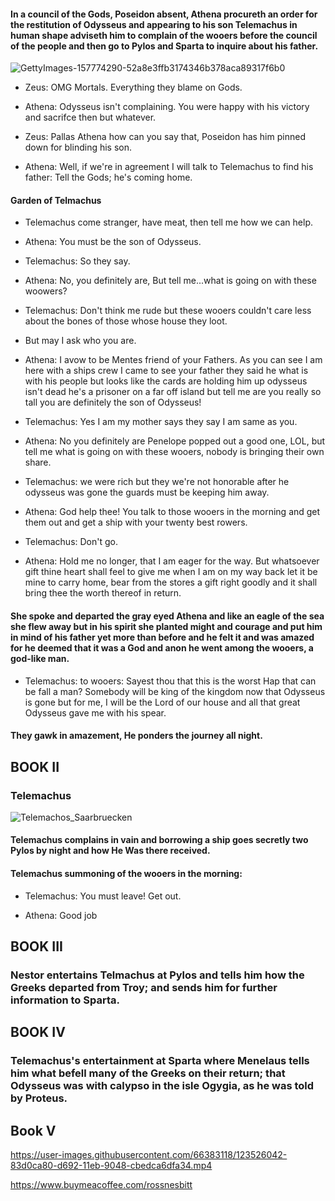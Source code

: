 #### In a council of the Gods, Poseidon absent, Athena procureth an order for the restitution of Odysseus and appearing to his son Telemachus in human shape adviseth him to complain of the wooers before the council of the people and then go to Pylos and Sparta to inquire about his father.

![GettyImages-157774290-52a8e3ffb3174346b378aca89317f6b0](https://user-images.githubusercontent.com/66383118/123524866-42d4b800-d68a-11eb-9dd8-4eb64806298f.jpg)



* Zeus: OMG Mortals. Everything they blame on Gods.

* Athena: Odysseus isn't complaining. You were happy with his victory and sacrifce then but whatever.

* Zeus: Pallas Athena how can you say that, Poseidon has him pinned down for blinding his son.

* Athena: Well, if we're in agreement I will talk to Telemachus to find his father: Tell the Gods; he's coming home.

#### Garden of Telmachus

* Telemachus come stranger, have meat, then tell me how we can help.

* Athena: You must be the son of Odysseus.

* Telemachus: So they say.

* Athena: No, you definitely are, But tell me...what is going on with these woowers? 

* Telemachus: Don't think me rude but these wooers couldn't care less about the bones of those whose house they loot.
* But may I ask who you are.

* Athena: I avow to be Mentes friend of your Fathers. As you can see I am here with a ships crew I came to see your father they said he what is with his people but looks like the cards are holding him up odysseus isn't dead he's a prisoner on a far off island but tell me are you really so tall you are definitely the son of Odysseus!

* Telemachus: Yes I am my mother says they say I am same as you.

* Athena: No you definitely are Penelope popped out a good one, LOL, but tell me what is going on with these wooers, nobody is bringing their own share.

* Telemachus: we were rich but they we're not honorable after he odysseus was gone the guards must be keeping him away.

* Athena: God help thee! You talk to those wooers in the morning and get them out and get a ship with your twenty best rowers. 

* Telemachus: Don't go.

* Athena: Hold me no longer, that I am eager for the way. But whatsoever gift thine heart shall feel to give me when I am on my way back let it be mine to carry home, bear from the stores a gift right goodly and it shall bring thee the worth thereof in return.

#### She spoke and departed the gray eyed Athena and like an eagle of the sea she flew away but in his spirit she planted might and courage and put him in mind of his father yet more than before and he felt it and was amazed for he deemed that it was a God and anon he went among the wooers, a god-like man.

* Telemachus: to wooers: Sayest thou that this is the worst Hap that can be fall a man? Somebody will be king of the kingdom now that Odysseus is gone but for me, I will be the Lord of our house and all that great Odysseus gave me with his spear.

#### They gawk in amazement, He ponders the journey all night.

## BOOK II
### Telemachus
![Telemachos_Saarbruecken](https://user-images.githubusercontent.com/66383118/123525451-f7bca400-d68d-11eb-964e-9cd44aff03ca.jpg)
#### Telemachus complains in vain and borrowing a ship goes secretly two Pylos by night and how He Was there received.

#### Telemachus summoning of the wooers in the morning:
* Telemachus: You must leave! Get out.

* Athena: Good job

## BOOK III 
### Nestor entertains Telmachus at Pylos and tells him how the Greeks departed from Troy; and sends him for further information to Sparta.

## BOOK IV
### Telemachus's entertainment at Sparta where Menelaus tells him what befell many of the Greeks on their return; that Odysseus was with calypso in the isle Ogygia, as he was told by Proteus.

## Book V





https://user-images.githubusercontent.com/66383118/123526042-83d0ca80-d692-11eb-9048-cbedca6dfa34.mp4


https://www.buymeacoffee.com/rossnesbitt



